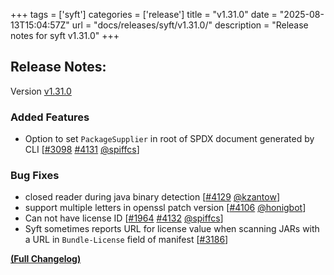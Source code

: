 +++
tags = ['syft']
categories = ['release']
title = "v1.31.0"
date = "2025-08-13T15:04:57Z"
url = "docs/releases/syft/v1.31.0/"
description = "Release notes for syft v1.31.0"
+++

## Release Notes:
Version [v1.31.0](https://github.com/anchore/syft/releases/tag/v1.31.0)

### Added Features

- Option to set `PackageSupplier` in root of SPDX document generated by CLI [[#3098](https://github.com/anchore/syft/issues/3098) [#4131](https://github.com/anchore/syft/pull/4131) [@spiffcs](https://github.com/spiffcs)]

### Bug Fixes

- closed reader during java binary detection [[#4129](https://github.com/anchore/syft/pull/4129) [@kzantow](https://github.com/kzantow)]
- support multiple letters in openssl patch version [[#4106](https://github.com/anchore/syft/pull/4106) [@honigbot](https://github.com/honigbot)]
- Can not have license ID [[#1964](https://github.com/anchore/syft/issues/1964) [#4132](https://github.com/anchore/syft/pull/4132) [@spiffcs](https://github.com/spiffcs)]
- Syft sometimes reports URL for license value when scanning JARs with a URL in `Bundle-License` field of manifest [[#3186](https://github.com/anchore/syft/issues/3186)]

**[(Full Changelog)](https://github.com/anchore/syft/compare/v1.30.0...v1.31.0)**

